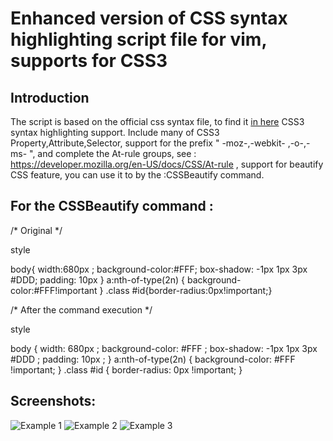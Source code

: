 # Enhanced version of CSS syntax highlighting script file for vim, supports for CSS3 

##  Introduction
  
The script is based on the official css syntax file, to find it [in here](http://fleiner.com/vim/syntax/css.vim)
CSS3 syntax highlighting support. Include many of CSS3 Property,Attribute,Selector,
support for the prefix " -moz-,-webkit- ,-o-,-ms- ", and complete the At-rule groups,
see : https://developer.mozilla.org/en-US/docs/CSS/At-rule ,
support for beautify CSS feature, you can use it to by the :CSSBeautify command.


##  For the CSSBeautify command :

/* Original */

style

body{ width:680px ;
background-color:#FFF;
box-shadow: -1px 1px 3px #DDD;
padding: 10px
}
a:nth-of-type(2n) 
{
  background-color:#FFF!important
}
.class #id{border-radius:0px!important;}

/* After the command execution */

style

body {
width: 680px ;
background-color: #FFF ;
box-shadow: -1px 1px 3px #DDD ;
padding: 10px ;
}
a:nth-of-type(2n) {
background-color: #FFF !important;
}
.class #id {
border-radius: 0px !important;
}

##  Screenshots:
![Example 1](http://i.imgur.com/HjD48SP.jpg)
![Example 2](http://i.imgur.com/MBzDyhm.jpg)
![Example 3](http://i.imgur.com/HR2nYl2.jpg)

